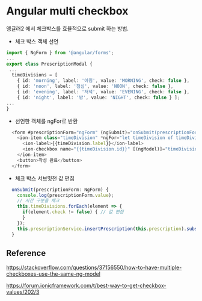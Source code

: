 # Angular multi checkbox

앵귤러2 에서 체크박스를 효율적으로 submit 하는 방법.

- 체크 박스 객체 선언

````typescript
import { NgForm } from '@angular/forms';
...
export class PrescriptionModal {
 ...
  timeDivisions = [
    { id: 'morning', label: '아침', value: 'MORNING', check: false },
    { id: 'noon', label: '점심', value: 'NOON', check: false },
    { id: 'evening', label: '저녁', value: 'EVENING', check: false },
    { id: 'night', label: '밤', value: 'NIGHT', check: false } ];
...
}
````



- 선언한 객체를 ngFor로 반환

````typescript
  <form #prescriptionForm="ngForm" (ngSubmit)="onSubmit(prescriptionForm)">
    <ion-item class="timeDivision" *ngFor="let timeDivision of timeDivisions">
      <ion-label>{{timeDivision.label}}</ion-label>
      <ion-checkbox name="{{timeDivision.id}}" [(ngModel)]="timeDivision.check"></ion-checkbox>
    </ion-item>
    <button>작성 완료</button>
  </form>
````



- 체크 박스 서브밋전 값 편집

````typescript
  onSubmit(prescriptionForm: NgForm) {
    console.log(prescriptionForm.value);
    // 시간 구분을 체크
    this.timeDivisions.forEach(element => {
      if(element.check != false) { // 값 편집
      }
    });
    this.prescriptionService.insertPrescription(this.prescription).subscribe();
  }
````

## Reference

https://stackoverflow.com/questions/37156550/how-to-have-multiple-checkboxes-use-the-same-ng-model

https://forum.ionicframework.com/t/best-way-to-get-checkbox-values/202/3
